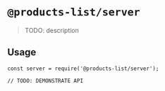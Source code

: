 # `@products-list/server`

> TODO: description

## Usage

```
const server = require('@products-list/server');

// TODO: DEMONSTRATE API
```
